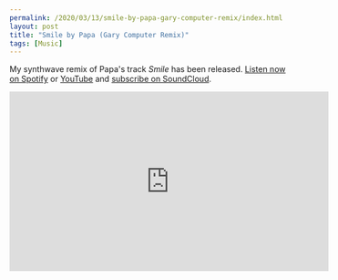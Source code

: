 ```yaml
---
permalink: /2020/03/13/smile-by-papa-gary-computer-remix/index.html
layout: post
title: "Smile by Papa (Gary Computer Remix)"
tags: [Music]
---
```

My synthwave remix of Papa's track *Smile* has been released. [Listen now on Spotify](https://open.spotify.com/artist/7yIi79PHja90ZD8glwmb09) or [YouTube](https://www.youtube.com/watch?v=lipBtUipNpU) and [subscribe on SoundCloud](https://soundcloud.com/garycomputer).

<p style="text-align: center">
<iframe width="560" height="315" src="https://www.youtube.com/embed/lipBtUipNpU" frameborder="0" allow="accelerometer; autoplay; encrypted-media; gyroscope; picture-in-picture" allowfullscreen></iframe>
</p>
